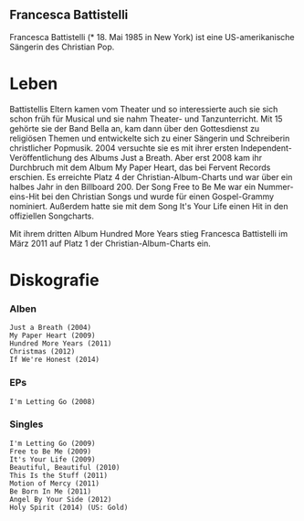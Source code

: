 ## Francesca Battistelli

Francesca Battistelli (* 18. Mai 1985 in New York) ist eine US-amerikanische Sängerin des Christian Pop.

# Leben

Battistellis Eltern kamen vom Theater und so interessierte auch sie sich schon früh für Musical und sie nahm Theater- und Tanzunterricht. Mit 15 gehörte sie der Band Bella an, kam dann über den Gottesdienst zu religiösen Themen und entwickelte sich zu einer Sängerin und Schreiberin christlicher Popmusik. 2004 versuchte sie es mit ihrer ersten Independent-Veröffentlichung des Albums Just a Breath. Aber erst 2008 kam ihr Durchbruch mit dem Album My Paper Heart, das bei Fervent Records erschien. Es erreichte Platz 4 der Christian-Album-Charts und war über ein halbes Jahr in den Billboard 200. Der Song Free to Be Me war ein Nummer-eins-Hit bei den Christian Songs und wurde für einen Gospel-Grammy nominiert. Außerdem hatte sie mit dem Song It's Your Life einen Hit in den offiziellen Songcharts.

Mit ihrem dritten Album Hundred More Years stieg Francesca Battistelli im März 2011 auf Platz 1 der Christian-Album-Charts ein. 

# Diskografie

### Alben

    Just a Breath (2004)
    My Paper Heart (2009)
    Hundred More Years (2011)
    Christmas (2012)
    If We're Honest (2014)

### EPs

    I'm Letting Go (2008)

### Singles

    I'm Letting Go (2009)
    Free to Be Me (2009)
    It's Your Life (2009)
    Beautiful, Beautiful (2010)
    This Is the Stuff (2011)
    Motion of Mercy (2011)
    Be Born In Me (2011)
    Angel By Your Side (2012)
    Holy Spirit (2014) (US: Gold)
